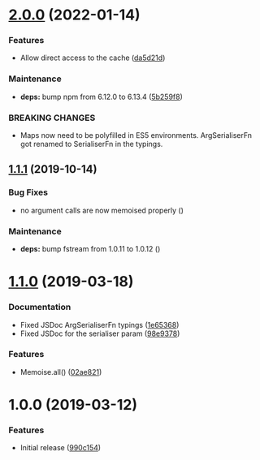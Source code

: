 # [2.0.0](https://github.com/Alorel/memoise-decorator/compare/1.1.1...2.0.0) (2022-01-14)


### Features

* Allow direct access to the cache ([da5d21d](https://github.com/Alorel/memoise-decorator/commit/da5d21db927143c667eb9e2c2aa2d44f2fbcb30a))


### Maintenance

* **deps:** bump npm from 6.12.0 to 6.13.4 ([5b259f8](https://github.com/Alorel/memoise-decorator/commit/5b259f8bc4cd91f3cad2d934c60959270c2f4380))


### BREAKING CHANGES

* Maps now need to be polyfilled in ES5 environments. ArgSerialiserFn got renamed to SerialiserFn in the typings.

## [1.1.1](https://github.com/Alorel/memoise-decorator/compare/1.1.0...1.1.1) (2019-10-14)


### Bug Fixes

* no argument calls are now memoised properly ([](https://github.com/Alorel/memoise-decorator/commit/533cfcf))


### Maintenance

* **deps:** bump fstream from 1.0.11 to 1.0.12 ([](https://github.com/Alorel/memoise-decorator/commit/c23b354))

# [1.1.0](https://github.com/Alorel/memoise-decorator/compare/1.0.0...1.1.0) (2019-03-18)


### Documentation

* Fixed JSDoc ArgSerialiserFn typings ([1e65368](https://github.com/Alorel/memoise-decorator/commit/1e65368))
* Fixed JSDoc for the serialiser param ([98e9378](https://github.com/Alorel/memoise-decorator/commit/98e9378))


### Features

* Memoise.all() ([02ae821](https://github.com/Alorel/memoise-decorator/commit/02ae821))

# 1.0.0 (2019-03-12)


### Features

* Initial release ([990c154](https://github.com/Alorel/memoise-decorator/commit/990c154))
